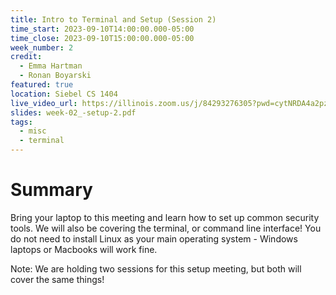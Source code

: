 ```yaml
---
title: Intro to Terminal and Setup (Session 2)
time_start: 2023-09-10T14:00:00.000-05:00
time_close: 2023-09-10T15:00:00.000-05:00
week_number: 2
credit:
  - Emma Hartman
  - Ronan Boyarski
featured: true
location: Siebel CS 1404
live_video_url: https://illinois.zoom.us/j/84293276305?pwd=cytNRDA4a2pzeGFpQ0l5Ty9aWVd4UT09
slides: week-02_-setup-2.pdf
tags:
  - misc
  - terminal
---
```

# Summary
Bring your laptop to this meeting and learn how to set up common security tools. We will also be covering the terminal, or command line interface! You do not need to install Linux as your main operating system - Windows laptops or Macbooks will work fine.

Note: We are holding two sessions for this setup meeting, but both will cover the same things!

